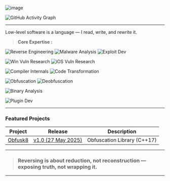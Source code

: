 ![image](https://github.com/user-attachments/assets/55225251-8bfa-408c-8294-a4a4598b1be0)

![GitHub Activity Graph](https://github-readme-activity-graph.vercel.app/graph?username=x86byte&theme=tokyo-night)

---
Low-level software is a language — I read, write, and rewrite it.

 > **Core Expertise :**

  ![Reverse Engineering](https://img.shields.io/badge/Reverse%20Engineering-Static%20%26%20Dynamic-8e44ad?style=flat-square)
  ![Malware Analysis](https://img.shields.io/badge/Malware%20Research-APT%20%26%20Obfuscation-e74c3c?style=flat-square)
  ![Exploit Dev](https://img.shields.io/badge/Exploitation-Kernel%20%7C%20Usermode-c0392b?style=flat-square)
  
  ![Win Vuln Research](https://img.shields.io/badge/Windows%20Vulnerability%20Researching-Kernel%2FUsermode-007ACC?style=flat-square)
  ![iOS Vuln Research](https://img.shields.io/badge/iOS%20Vulnerability%20Researching-Kernel%2FUsermode-a843f2?style=flat-square)
  
  ![Compiler Internals](https://img.shields.io/badge/Compiler%20Internals-IR%20%26%20Backend-27ae60?style=flat-square)
  ![Code Transformation](https://img.shields.io/badge/Code%20Transformation-Obfuscation%20%26%20Optimization-2ecc71?style=flat-square)
  
  ![Obfuscation](https://img.shields.io/badge/Obfuscation-C%2FC%2B%2B%2FASM-9b59b6?style=flat-square)
  ![Deobfuscation](https://img.shields.io/badge/Deobfuscation-C%2FC%2B%2B%2FASM-d2527f?style=flat-square)
  
  ![Binary Analysis](https://img.shields.io/badge/Binary%20Analysis-Automated%20%7C%20Manual-f39c12?style=flat-square)
  
  ![Plugin Dev](https://img.shields.io/badge/Plugin%20Dev-IDA%20%7C%20WinDbg%20%7C%20x64dbg-6c5ce7?style=flat-square)

---

### Featured Projects

| Project | Release | Description |
|---------|---------|-------------|
| [Obfusk8](https://github.com/x86byte/Obfusk8) | [v1.0 (27 May 2025)](https://github.com/x86byte/Obfusk8/releases) | Obfuscation Library (C++17) |

---

> ### Reversing is about reduction, not reconstruction — exposing truth, not wrapping it.

---
